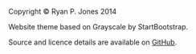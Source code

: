 <!-- Footer -->
Copyright &copy; Ryan P. Jones 2014

Website theme based on Grayscale by StartBootstrap.

Source and licence details are available on [GitHub](https://github.com/ryanpjones/ryanpjones.github.io).

